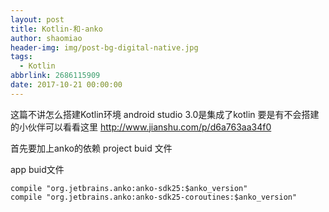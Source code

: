 ```yaml
---
layout: post
title: Kotlin-和-anko
author: shaomiao
header-img: img/post-bg-digital-native.jpg
tags:
  - Kotlin
abbrlink: 2686115909
date: 2017-10-21 00:00:00
---
```

这篇不讲怎么搭建Kotlin环境  android studio 3.0是集成了kotlin
要是有不会搭建的小伙伴可以看看这里
http://www.jianshu.com/p/d6a763aa34f0


首先要加上anko的依赖
project buid 文件


app buid文件 

	compile "org.jetbrains.anko:anko-sdk25:$anko_version"
	compile "org.jetbrains.anko:anko-sdk25-coroutines:$anko_version"




